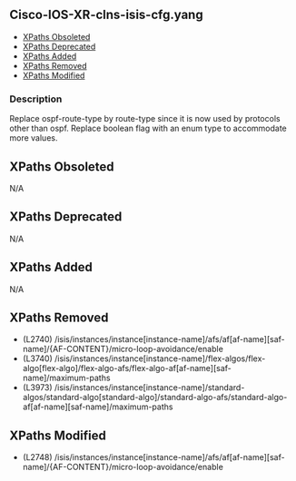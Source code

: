 ## Cisco-IOS-XR-clns-isis-cfg.yang

- [XPaths Obsoleted](#xpaths-obsoleted)
- [XPaths Deprecated](#xpaths-deprecated)
- [XPaths Added](#xpaths-added)
- [XPaths Removed](#xpaths-removed)
- [XPaths Modified](#xpaths-modified)

### Description

Replace ospf-route-type by route-type since it is now used by protocols other than ospf. Replace boolean flag with an enum type to accommodate more values.

## XPaths Obsoleted

N/A

## XPaths Deprecated

N/A

## XPaths Added

N/A

## XPaths Removed

- (L2740)	/isis/instances/instance[instance-name]/afs/af[af-name][saf-name]/{AF-CONTENT}/micro-loop-avoidance/enable
- (L3740)	/isis/instances/instance[instance-name]/flex-algos/flex-algo[flex-algo]/flex-algo-afs/flex-algo-af[af-name][saf-name]/maximum-paths
- (L3973)	/isis/instances/instance[instance-name]/standard-algos/standard-algo[standard-algo]/standard-algo-afs/standard-algo-af[af-name][saf-name]/maximum-paths

## XPaths Modified

- (L2748)	/isis/instances/instance[instance-name]/afs/af[af-name][saf-name]/{AF-CONTENT}/micro-loop-avoidance/enable

